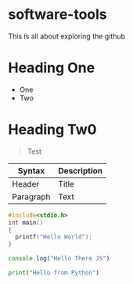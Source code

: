 # software-tools
This is all about exploring the github
# Heading One
- One
- Two
# Heading Tw0
> Test
>
| Syntax | Description |
| ----------- | ----------- |
| Header | Title |
| Paragraph | Text |

```c
#include<stdio.h>
int main()
{
  printf("Hello World");
}
```

```js
console.log("Hello There JS")
```

```python
print("Hello from Python")
```
